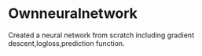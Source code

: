 # Ownneuralnetwork
Created a neural network from scratch including gradient descent,logloss,prediction function.
